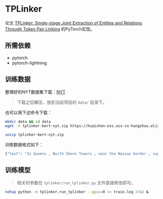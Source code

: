 # TPLinker

论文 [TPLinker: Single-stage Joint Extraction of Entities and Relations Through Token Pair Linking](https://www.aclweb.org/anthology/2020.coling-main.138.pdf) 的PyTorch实现。

## 所需依赖

* pytorch
* pytorch-lightning


## 训练数据

整理好的NYT数据集下载：[NYT](https://huaichen-oss.oss-cn-hangzhou.aliyuncs.com/public/tplinker-bert-nyt.zip?versionId=CAEQDxiBgMCKm83SxhciIDFmNmY1OGZiMzc0YzRhMDY4ODBmZTEyNDhlOTJmYTg3)

> 下载之后解压，放到当前项目的 `data/` 目录下。

也可以用下述命令下载：
```bash
mkdir data && cd data
wget -O tplinker-bert-nyt.zip https://huaichen-oss.oss-cn-hangzhou.aliyuncs.com/public/tplinker-bert-nyt.zip?versionId=CAEQDxiBgMCKm83SxhciIDFmNmY1OGZiMzc0YzRhMDY4ODBmZTEyNDhlOTJmYTg3

unzip tplinker-bert-nyt.zip

```


训练数据格式如下：

```bash
{"text": "In Queens , North Shore Towers , near the Nassau border , supplanted a golf course , and housing replaced a gravel quarry in Douglaston .", "id": "valid_0", "relation_list": [{"subject": "Douglaston", "object": "Queens", "subj_char_span": [125, 135], "obj_char_span": [3, 9], "predicate": "/location/neighborhood/neighborhood_of", "subj_tok_span": [26, 28], "obj_tok_span": [1, 2]}, {"subject": "Queens", "object": "Douglaston", "subj_char_span": [3, 9], "obj_char_span": [125, 135], "predicate": "/location/location/contains", "subj_tok_span": [1, 2], "obj_tok_span": [26, 28]}], "entity_list": [{"text": "Douglaston", "type": "DEFAULT", "char_span": [125, 135], "tok_span": [26, 28]}, {"text": "Queens", "type": "DEFAULT", "char_span": [3, 9], "tok_span": [1, 2]}, {"text": "Queens", "type": "DEFAULT", "char_span": [3, 9], "tok_span": [1, 2]}, {"text": "Douglaston", "type": "DEFAULT", "char_span": [125, 135], "tok_span": [26, 28]}]}
```

## 训练模型

> 相关的参数在 `tplinker/run_tplinker.py` 文件直接修改即可。

```bash
nohup python -m tplinker.run_tplinker --gpus=0 >> train.log 2>&1 &
```
